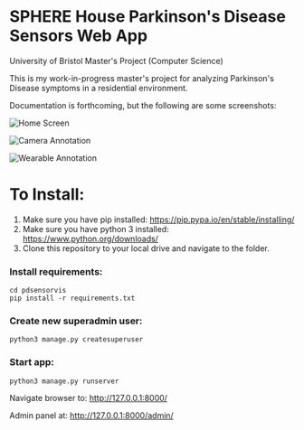 # SPHERE House Parkinson's Disease Sensors Web App

University of Bristol Master's Project (Computer Science)

This is my work-in-progress master's project for analyzing Parkinson's Disease symptoms in a residential environment.

Documentation is forthcoming, but the following are some screenshots:

![Home Screen](https://i.imgur.com/bJiVRM3.png)

![Camera Annotation](https://i.imgur.com/sewu94n.png)

![Wearable Annotation](https://i.imgur.com/EFfJqw1.png)

# To Install:

1. Make sure you have pip installed: https://pip.pypa.io/en/stable/installing/
2. Make sure you have python 3 installed: https://www.python.org/downloads/
3. Clone this repository to your local drive and navigate to the folder.

### Install requirements:
```
cd pdsensorvis
pip install -r requirements.txt
```

### Create new superadmin user:
```
python3 manage.py createsuperuser
```

### Start app:
```
python3 manage.py runserver
```

Navigate browser to: http://127.0.0.1:8000/

Admin panel at: http://127.0.0.1:8000/admin/
